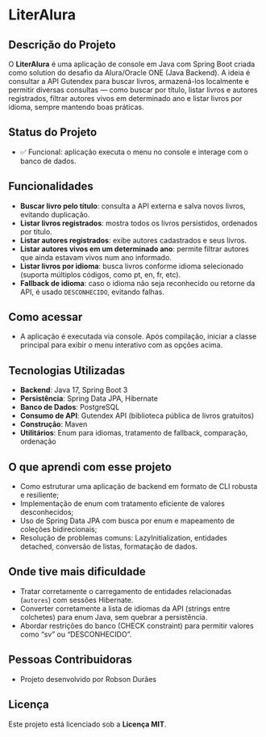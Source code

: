 # LiterAlura

## Descrição do Projeto

O **LiterAlura** é uma aplicação de console em Java com Spring Boot criada como solution do desafio da Alura/Oracle ONE (Java Backend). A ideia é consultar a API Gutendex para buscar livros, armazená-los localmente e permitir diversas consultas — como buscar por título, listar livros e autores registrados, filtrar autores vivos em determinado ano e listar livros por idioma, sempre mantendo boas práticas.

## Status do Projeto

- ✅ Funcional: aplicação executa o menu no console e interage com o banco de dados.

## Funcionalidades

- **Buscar livro pelo título**: consulta a API externa e salva novos livros, evitando duplicação.
- **Listar livros registrados**: mostra todos os livros persistidos, ordenados por título.
- **Listar autores registrados**: exibe autores cadastrados e seus livros.
- **Listar autores vivos em um determinado ano**: permite filtrar autores que ainda estavam vivos num ano informado.
- **Listar livros por idioma**: busca livros conforme idioma selecionado (suporta múltiplos códigos, como pt, en, fr, etc).
- **Fallback de idioma**: caso o idioma não seja reconhecido ou retorne da API, é usado `DESCONHECIDO`, evitando falhas.

## Como acessar

- A aplicação é executada via console. Após compilação, iniciar a classe principal para exibir o menu interativo com as opções acima.

## Tecnologias Utilizadas

- **Backend**: Java 17, Spring Boot 3  
- **Persistência**: Spring Data JPA, Hibernate  
- **Banco de Dados**: PostgreSQL  
- **Consumo de API**: Gutendex API (biblioteca pública de livros gratuitos)  
- **Construção**: Maven  
- **Utilitários**: Enum para idiomas, tratamento de fallback, comparação, ordenação

## O que aprendi com esse projeto

- Como estruturar uma aplicação de backend em formato de CLI robusta e resiliente;  
- Implementação de enum com tratamento eficiente de valores desconhecidos;  
- Uso de Spring Data JPA com busca por enum e mapeamento de coleções bidirecionais;  
- Resolução de problemas comuns: LazyInitialization, entidades detached, conversão de listas, formatação de dados.

## Onde tive mais dificuldade

- Tratar corretamente o carregamento de entidades relacionadas (`autores`) com sessões Hibernate.  
- Converter corretamente a lista de idiomas da API (strings entre colchetes) para enum Java, sem quebrar a persistência.  
- Abordar restrições do banco (CHECK constraint) para permitir valores como “sv” ou “DESCONHECIDO”.

## Pessoas Contribuidoras

- Projeto desenvolvido por Robson Durães

## Licença

Este projeto está licenciado sob a **Licença MIT**.
